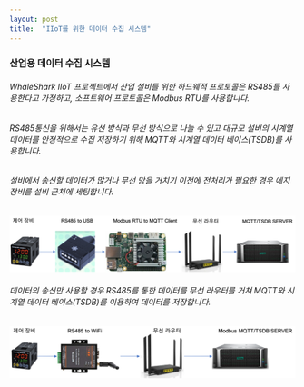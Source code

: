 ```yaml
---
layout: post
title:  "IIoT를 위한 데이터 수집 시스템"
---
```

### 산업용 데이터 수집 시스템
###### WhaleShark IIoT 프로젝트에서 산업 설비를 위한 하드웨적 프로토콜은 RS485를 사용한다고 가정하고, 소프트웨어 프로토콜은 Modbus RTU를 사용합니다.
###### RS485통신을 위해서는 유선 방식과 무선 방식으로 나눌 수 있고 대규모 설비의 시계열 데이터를 안정적으로 수집 저장하기 위해 MQTT와 시계열 데이터 베이스(TSDB)를 사용합니다.
###### 설비에서 송신할 데이터가 많거나 무선 망을 거치기 이전에 전처리가 필요한 경우 에지 장비를 설비 근처에 세팅합니다.
![hf1](/assets/20200601_image/hardware_flow1.png)
###### 데이터의 송신만 사용할 경우 RS485를 통한 데이터를 무선 라우터를 거쳐 MQTT와 시계열 데이터 베이스(TSDB)를 이용하여 데이터를 저장합니다.
![hf2](/assets/20200601_image/hardware_flow2.png)
